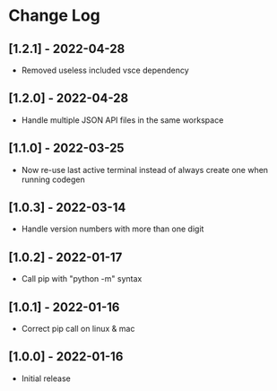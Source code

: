 # Change Log
## [1.2.1] - 2022-04-28
- Removed useless included vsce dependency
## [1.2.0] - 2022-04-28
- Handle multiple JSON API files in the same workspace
## [1.1.0] - 2022-03-25
- Now re-use last active terminal instead of always create one when running codegen
## [1.0.3] - 2022-03-14
- Handle version numbers with more than one digit
## [1.0.2] - 2022-01-17
- Call pip with "python -m" syntax
## [1.0.1] - 2022-01-16
- Correct pip call on linux & mac
## [1.0.0] - 2022-01-16
- Initial release